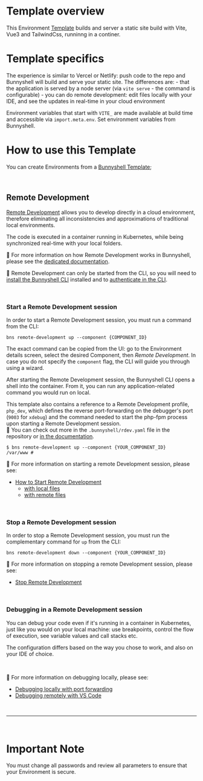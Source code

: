 # Template overview

This Environment [Template](https://documentation.bunnyshell.com/docs/templates-what-are-templates) builds and server a static site build with Vite, Vue3 and TailwindCss, runninng in a continer.


# Template specifics

The experience is similar to Vercel or Netlify: push code to the repo and Bunnyshell will build and serve your static site.
The differences are: 
    - that the application is served by a node server (via `vite serve` - the command is configurable)
    - you can do remote development: edit files locally with your IDE, and see the updates in real-time in your cloud environment

Environment variables that start with `VITE_` are made available at build time and accessible via `import.meta.env`. Set environment variables from Bunnyshell.

# How to use this Template

You can create Environments from a [Bunnyshell Template](https://documentation.bunnyshell.com/docs/templates-what-are-templates);

&nbsp;


## Remote Development

[Remote Development](https://documentation.bunnyshell.com/docs/remote-development) allows you to develop directly in a cloud environment, therefore eliminating all inconsistencies and approximations of traditional local environments.

The code is executed in a container running in Kubernetes, while being synchronized real-time with your local folders.

📖 For more information on how Remote Development works in Bunnyshell, please see the [dedicated documentation](https://documentation.bunnyshell.com/docs/remote-development).

🧱 Remote Development can only be started from the CLI, so you will need to [install the Bunnyshell CLI](https://documentation.bunnyshell.com/docs/bunnyshell-cli-install) installed and to [authenticate in the CLI](https://documentation.bunnyshell.com/docs/bunnyshell-cli-authentication).


&nbsp;

### Start a Remote Development session

In order to start a Remote Development session, you must run a command from the CLI:
```
bns remote-development up --component {COMPONENT_ID}
```

The exact command can be copied from the UI: go to the Environment details screen, select the desired Component, then *Remote Development*. In case you do not specify the `component` flag, the CLI will guide you through using a wizard.

After starting the Remote Development session, the Bunnyshell CLI opens a shell into the container. From it, you can run any application-related command you would run on local.

This template also contains a reference to a Remote Development profile, `php_dev`, which defines the reverse port-forwarding on the debugger's port (`9003` for `xdebug`) and the command needed to start the php-fpm process upon starting a Remote Development session.  
📖 You can check out more in the `.bunnyshell/rdev.yaml` file in the repository or [in the documentation](https://documentation.bunnyshell.com/docs/remote-development-sharing-configuration).

```
$ bns remote-development up --component {YOUR_COMPONENT_ID}
/var/www # 
```

📖 For more information on starting a remote Development session, please see:
- [How to Start Remote Development](https://documentation.bunnyshell.com/docs/remote-development-start)
  - [with local files](https://documentation.bunnyshell.com/docs/remote-development-local-files)
  - [with remote files](https://documentation.bunnyshell.com/docs/remote-development-remote-files)

&nbsp;

### Stop a Remote Development session

In order to stop a Remote Development session, you must run the complementary command for `up` from the CLI:
```
bns remote-development down --component {YOUR_COMPONENT_ID}
```

📖 For more information on stopping a remote Development session, please see:
- [Stop Remote Development](https://documentation.bunnyshell.com/docs/remote-development-stop)

&nbsp;

### Debugging in a Remote Development session

You can debug your code even if it's running in a container in Kubernetes, just like you would on your local machine: use breakpoints, control the flow of execution, see variable values and call stacks etc.

The configuration differs based on the way you chose to work, and also on your IDE of choice.

&nbsp;

📖 For more information on debugging locally, please see:
- [Debugging locally with port forwarding](https://documentation.bunnyshell.com/docs/remote-development-debugging)
- [Debugging remotely with VS Code](https://documentation.bunnyshell.com/docs/remote-development-configure-vs-code)

&nbsp;

---

&nbsp;

# Important Note

You must change all passwords and review all parameters to ensure that your Environment is secure.
